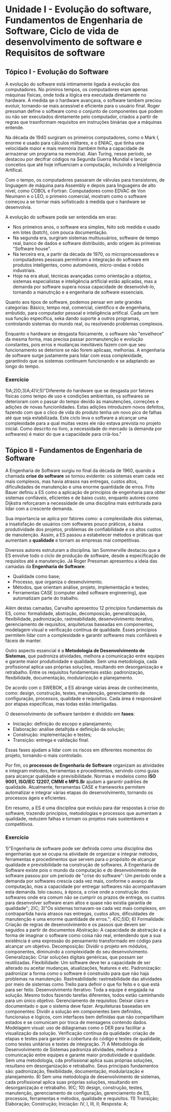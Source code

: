 # Unidade I - Evolução do software, Fundamentos de Engenharia de Software, Ciclo de vida de desenvolvimento de software e Requisitos de software

## Tópico I - Evolução do Software

A evolução do software está intimamente ligada à evolução dos computadores. No primiros tempos, os computadores eram apenas máquinas físicas, onde toda a lógica era executada diretamente no hardware. À medida qe o hardware avançava, o software tambem preciou evoluir, tornando-se mais acessível e eficiente para o usuário final. Roger pressman define o software como o conjunto de componentes que podem ou não ser executados diretamente pelo computador, criados a partir de regras que trasnformam requisitos em instruções binárias que a máquinas entende.

Na década de 1940 surgiram os primeiros computadores, como o Mark I, enorme e usado para cálculos militares, e o ENIAC, que tinha uma velocidade maior e mais memória (também tinha a capacidade de armazenar um programa na memória). Alan Turing, nesse período, se destacou por decifrar códigos na Segunda Guerra Mundial e lançar conceitos que até hoje influenciam a computação, incluindo a Inteligência Artifical.

Com o tempo, os computadores passaram de válvulas para transistores, de linguagem de máquina para Assembly e depois para linguagens de alto nível, como COBOL e Fortran. Computadores como EDVAC de Von Neumann e o LEO, o primeiro comercial, mostram como o software começou a se tornar mais sofisticado à medida que o hardware se desenvolvia.

A evolução do software pode ser entendida em eras:

* Nos primeiros anos, o software era simples, feito sob medida e usado em lotes (*batch*), com pouca documentação.
* Na segunda era, surgiram sistemas multiusuários, software de tempo real, banco de dados e software distribuído, ando origem às primeiras "Software house".
* Na terceira era, a partir da década de 1970, os microprocessadores e computadores pessoais permitiram a integração do software em produtos inteligentes, como automóveis, micro-ondas e robôs industriais.
* Hoje na era atual, técnicas avançadas como orientação a objetos, sistemas especialistas e inteligência artificial estão aplicadas, mas a demanda por software supera nossa capacidade de desenvolvê-lo, tornando a manutnção e a engenharia de software essenciais.

Quanto aos tipos de software, podemos pensar em sete grandes categorias: Básico, tempo real, comercial, científico e de engenharia, embutido, para computador pessoal e inteligência artifical. Cada um tem sua função específica, seka dando suporte a outros programas, controlando sistemas do mundo real, ou resolvendo problemas complexos.

Enquanto o hardware se desgasta fisicamente, o software não "envelhece" da mesma forma, mas precisa passar pormanutenção e evolução constantes, pois erros e mudanças inevitáveis fazem com que seu funcionamento se deteriore se não forem aplicaas, melhorias. A engenharia de software surge justamente para lidar com essa complexidade, garantindo que os sistemas continuem funcionando e se adaptando ao longo do tempo.

### Exercício

1)A;2)D;3)A;4)V;5)"Diferente do hardware que se desgasta por fatores físicas como tempo de uso e condições ambientais, os softwares se deterioram com o passar do tempo devido às manutenções, correções e adições de novas funcionlidades. Estas adições introduzem novos defeitos, fazendo com que o clico de vida do produto tenha um novo pico de falhas até que seja estabilizada. Este ciclo leva o software a alcançar uma complexidade para a qual muitas vezes ele não estava prevista no projeto inicial. Como descrito no livro, a necessidade do mercado (a demanda por softwares) é maior do que a capacidade para criá-los."

## Tópico II - Fundamentos de Engenharia de Software

A Engenharia de Software surgiu no final da década de 1960, quando a chamada **crise do software** se tornou evidente: os sistemas eram cada vez mais complexos, mas havia atrasos nas entregas, custos altos, dificulkdades de manutenção e uma enorme quantidade de erros. Frits Bauer definiu a ES como a aplicação de princípios de engenharia para obter sistemas confiáveis, eficientes e de baixo custo, enquanto autores como Dijkstra reforçaram a necessidade de uma disciplina mais estriturada para lidar com a crescente demanda.

Sua importancia se aplica por fatores como: a complexidade dos sistemas, a insatisfação de usuários com softwares pouco práticos, a baixa produtividade dos projetos, problemas de confiabilidade e os altos custos de manutenção. Assim, a ES passou a estabelecer métodos e práticas que aumentam a **qualidade** e tornam as empresas mai competitivas.

Diversos autores estruturam a disciplina. Ian Sommerville destacou que a ES envolve todo o ciclo de produção de software, desde a especificação de requisitos até a manutenção. Já Roger Pressman apresentou a ideia das camadas da **Engenharia de Software**:

* Qualidade como base;
* Processo, que organiza o desenolvimento.
* Métodos, que orientam análise, projeto, implementação e testes;
* Ferramentas CASE (computer aided software engineering), que automatizam parte do trabalho.

Além destas camadas, Carvalho apresentou 12 princípios fundamentais da ES, como: formalidade, abstração, decomposição, generalizqação, flexibilidade, padronização, rastreabilidade, desenvolvimento iterativo, gerenciamento de requisitos, arquiteturas baseadas em componentes, modelagem visual e verificação contínua de qualidade. Esses princípios permitem lidar com a complexidade e garantir softwares mais confiáveis e fáceis de manter.

Outro aspecto essencial é a **Metodologia de Desenvolvimento de Sistemas**, que padroniza atividades, melhora a comunicação entre equipes e garante maior produtividade e qualidade. Sem uma metodologia, cada profissional aplica uas próprias soluções, resultando em desorganização e retrabalho. Entre os requisitos fundamentais estão: padronização, flexibilidade, documentação, modularização e planejamento.

De acordo com o SWEBOK, a ES abrange várias áreas de conhecimento, como: design, construção, testes, manutenção, gerenciamento de configuração, processos, qualidade e requisitos. Cada área é responsável por etapas específicas, mas todas estão interligadas.

O desenvolvimento de software também é dividido em **fases**:

* Iniciação: definição do escopo e planejamento;
* Elaboração: análise detalhjda e definição da solução;
* Construção: implementação e testes;
* Transição: entrega e validação final.

Essas fases ajudam a lidar com os riscos em diferentes momentos do projeto, tornando-o mais controlado.

Por fim, os **processos de Engenharia de Software** organizam as atividades e integram métodos, ferramentas e procedimentos, servindo como guias para alcançar qualidade e previsibilidade. Normas e modelos como **ISO 9001, ISO/IEC 12207, CMMI e MPS.Br** ajudam a garantir padrões de qualidade. Atualmente, ferramentas CASE e frameworks permitem automatizar e integrar várias etapas do desenvolvimento, tornando os processos ágeis e eficientes.

Em resumo, a ES é uma disciplina que evoluiu para dar respostas à crise do software, trazendo princípios, metodologias e processos que aumentam a qualidade, reduzem falhas e tornam os projetos mais sustentáveis e competitivos.

### Exercício

1)"Engenharia de software pode ser definida como uma disciplina das engenharias que se ocupa na atividade de organizar e integrar métodos, ferramentas e procedimentos que servem para o propósito de alcançar qualidade e previsibilidade na construção de softwares. A Engenharia de Software existe pois o mundo da computação e do desenvolvimento de software passou por um período de "crise do software": Um período onde a demanda por softwares crescia cada vez mais, conforme o avanço da computação, mas a capacidade por entregar softwares não acompanhavam esta demanda. Isto causou, à época, a crise onde a construção dos softwares onde era comum não se cumprir os prazos de entrega, os custos para desenvolver software eram altos e quase não existia garantia de qualidade";
2)C;
3)"Os sistemas tornavam-se cada vez mais complexos, em contrapartida havia atrasos nas entregas, custos altos, dificuldades de manutenção e uma enorme quantidade de erros.";
4)C;5)D;
6) Formalidade: Criação de regras de desenvolvimento e os passos que devem ser seguidos a partir de documentos
Abstração: A capacidade de abstração é a forma de imaginar o software como coisa não real, entendendo que a sua existência é uma expressão do pensamento transformado em código para alcançar um objetivo.
Decomposição: Dividir o projeto em módulos, componentes, diminuindo a complexidade do seu desenvolvimento.
Generalização: Criar soluções digitais genéricas, que possam ser reutilizadas.
Flexibilidade: Um software deve ter a capacidade de ser alterado ou aceitar mudanças, atualizações, features e etc.
Padronização: padronizar a forma como o software é construído para que não haja problemas na manutenção.
Rastreabilidade: rastreabilidade das atividades por meio de sistemas como Trello para definir o que foi feito e o que está para ser feito.
Desenvolvimento Iterativo: Toda a equipe é engajada na solução. Mesmo todos fazendo tarefas diferentes, todos estão caminhando para um único objetivo.
Gerenciamento de requisitos: Deixar claro e documentado o que o sistema deve fazer.
Arquiteturas baseadas em componentes: Dividir a solução em componentes bem definidos, funcionaius e lógicos, com interfaces bem definidas que não compartilham estados e se comunicam por troca de mensagens contendo dados.
Modelagem visual: uso de ddiagramas como o DER para facilitar a visualização da solução.
Verificação contínua da qualidade: criação de etapas e testes para garantir a cobertura do código e testes de qualidade, como testes unitários e testes de integração.
7) A Metodologia de Desenvolvimento de Sistemas padroniza atividades, melhora a comunicação entre equipes e garante maior produtividade e qualidade. Sem uma metodologia, cda profissional aplica suas próprias soluções, resultano em desorganização e retrabalho. Seus principais fundamentos são: padronização, flexibilidade, documentação, modularização e planejamento.
8) Sem uma metodologia de desenvolvimento de sistemas, cada profissional aplica suas próprias soluções, resultando em desorganização e retrabalho.
9)C;
10) design, construção, testes, manutenção, gerenciamento de configuração, gerenciamento de ES, processos, ferramentas e métodos, qualidade e requisitos.
11) Transição; Elaboração; Construção; Iniciação: IV, I, III, II; Resposta: A;
